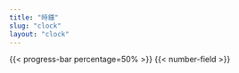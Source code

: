 ```yaml
---
title: "時鐘"
slug: "clock"
layout: "clock"
---
```


{{< progress-bar percentage=50% >}}
{{< number-field >}}
